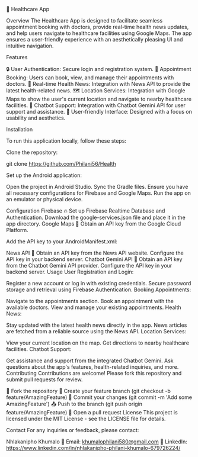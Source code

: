 🏥 Healthcare App

Overview
The Healthcare App is designed to facilitate seamless appointment booking with doctors, provide real-time health news updates, and help users navigate to healthcare facilities using Google Maps. The app ensures a user-friendly experience with an aesthetically pleasing UI and intuitive navigation.

Features

🔒 User Authentication: Secure login and registration system.
📅 Appointment Booking: Users can book, view, and manage their appointments with doctors.
📰 Real-time Health News: Integration with News API to provide the latest health-related news.
🗺️ Location Services: Integration with Google Maps to show the user's current location and navigate to nearby healthcare facilities.
💬 Chatbot Support: Integration with Chatbot Gemini API for user support and assistance.
🌟 User-friendly Interface: Designed with a focus on usability and aesthetics.

Installation

To run this application locally, follow these steps:

Clone the repository:

git clone https://github.com/Philani56/Health

Set up the Android application:

Open the project in Android Studio.
Sync the Gradle files.
Ensure you have all necessary configurations for Firebase and Google Maps.
Run the app on an emulator or physical device.

Configuration
Firebase
🔥 Set up Firebase Realtime Database and Authentication.
Download the google-services.json file and place it in the app directory.
Google Maps
📍 Obtain an API key from the Google Cloud Platform.

Add the API key to your AndroidManifest.xml:

<meta-data
    android:name="com.google.android.geo.API_KEY"
    android:value="YOUR_API_KEY"/>

News API
📰 Obtain an API key from the News API website.
Configure the API key in your backend server.
Chatbot Gemini API
💬 Obtain an API key from the Chatbot Gemini API provider.
Configure the API key in your backend server.
Usage
User Registration and Login:

Register a new account or log in with existing credentials.
Secure password storage and retrieval using Firebase Authentication.
Booking Appointments:

Navigate to the appointments section.
Book an appointment with the available doctors.
View and manage your existing appointments.
Health News:

Stay updated with the latest health news directly in the app.
News articles are fetched from a reliable source using the News API.
Location Services:

View your current location on the map.
Get directions to nearby healthcare facilities.
Chatbot Support:

Get assistance and support from the integrated Chatbot Gemini.
Ask questions about the app's features, health-related inquiries, and more.
Contributing
Contributions are welcome! Please fork this repository and submit pull requests for review.

🍴 Fork the repository
🌿 Create your feature branch (git checkout -b feature/AmazingFeature)
💾 Commit your changes (git commit -m 'Add some AmazingFeature')
📤 Push to the branch (git push origin feature/AmazingFeature)
🔄 Open a pull request
License
This project is licensed under the MIT License - see the LICENSE file for details.

Contact
For any inquiries or feedback, please contact:

Nhlakanipho Khumalo
📧 Email: khumalophilani580@gmail.com
💼 LinkedIn: https://www.linkedin.com/in/nhlakanipho-philani-khumalo-679726224/ 
